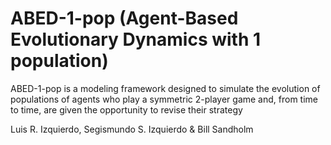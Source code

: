 # ABED-1-pop (Agent-Based Evolutionary Dynamics with 1 population)
ABED-1-pop is a modeling framework designed to simulate the evolution of populations of agents who play a symmetric 2-player game and, from time to time, are given the opportunity to revise their strategy

Luis R. Izquierdo, Segismundo S. Izquierdo & Bill Sandholm
